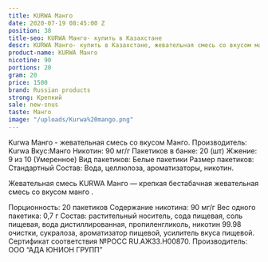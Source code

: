 ```yaml
---
title: KURWA Манго
date: 2020-07-19 08:45:00 Z
position: 38
title-seo: KURWA Манго- купить в Казахстане
descr: KURWA Манго- купить в Казахстане, жевательная смесь со вкусом манго
product-name: KURWA Манго
nicotine: 90
portions: 20
gram: 20
price: 1500
brand: Russian products
strong: Крепкий
sale: new-snus
taste: Манго
image: "/uploads/Kurwa%20mango.png"
---
```


Kurwa Манго - жевательная смесь со вкусом Манго. Производитель: Kurwa Вкус:Манго Никотин: 90 мг/г Пакетиков в банке: 20 (шт) Жжение: 9 из 10 (Умеренное) Вид пакетиков: Белые пакетики Размер пакетиков: Стандартный Состав: Вода, целлюлоза, ароматизаторы, никотин.


Жевательная смесь KURWA Манго —  крепкая бестабачная жевательная смесь со вкусом манго .

Порционность: 20 пакетиков
Содержание никотина: 90 мг/г
Вес одного пакетика: 0,7 г
Состав: растительный носитель, сода пищевая, соль пищевая, вода дистиллированная, пропиленгликоль, никотин 99.98 очистки, сукралоза, ароматизатор пищевой, усилитель вкуса пищевой.
Сертификат соответствия №РОСС RU.АЖ33.Н00870.
Производитель: ООО “АДА ЮНИОН ГРУПП”